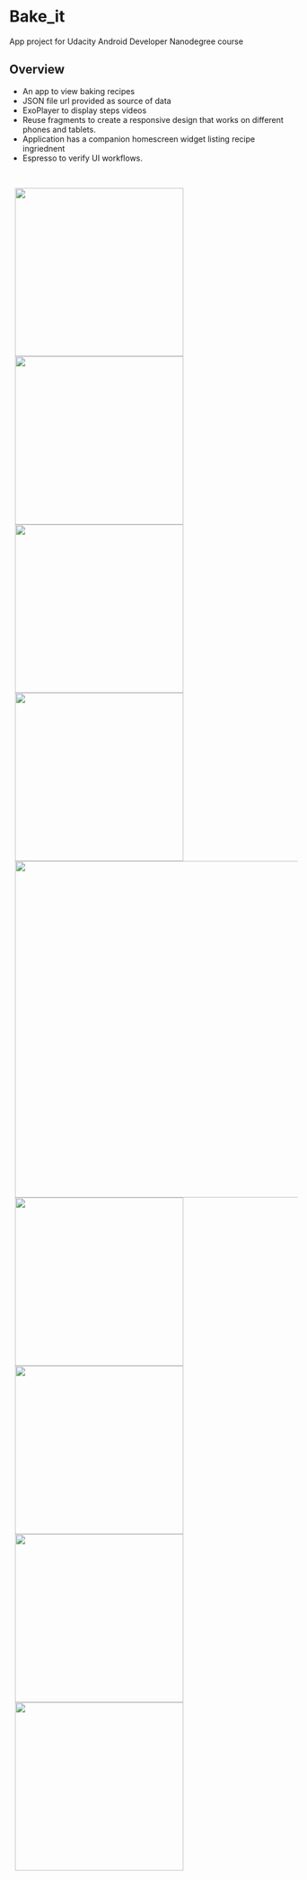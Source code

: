 # Bake_it

App project for Udacity Android Developer Nanodegree course <br>

## Overview
* An app to view baking recipes
* JSON file url provided as source of data 
* ExoPlayer to display steps videos
* Reuse fragments to create a responsive design that works on different phones and tablets.
* Application has a companion homescreen widget listing recipe ingriednent
* Espresso to verify UI workflows.



<br>
<p>
<img hspace="10" src="s1.png" width="300px"/> 
<img hspace="10" src="s2.png" width="300px"/> 
<img hspace="10" src="s3.png" width="300px"/> 
<img hspace="10" src="s4.png" width="300px"/> 
<img hspace="10" src="s5.png" width="600px"/> <br>
<img hspace="10" src="s6.png" width="300px"/> 
<img hspace="10" src="s7.png" width="300px"/> 
<img hspace="10" src="s8.png" width="300px"/> 
<img hspace="10" src="s9.png" width="300px"/> 
